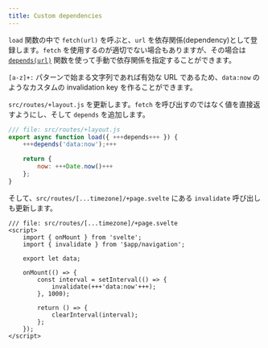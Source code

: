 ```yaml
---
title: Custom dependencies
---
```


`load` 関数の中で `fetch(url)` を呼ぶと、`url` を依存関係(dependency)として登録します。`fetch` を使用するのが適切でない場合もありますが、その場合は [`depends(url)`](https://kit.svelte.jp/docs/load#invalidation-manual-invalidation) 関数を使って手動で依存関係を指定することができます。

`[a-z]+:` パターンで始まる文字列であれば有効な URL であるため、`data:now` のようなカスタムの invalidation key を作ることができます。

`src/routes/+layout.js` を更新します。`fetch` を呼び出すのではなく値を直接返すようにし、そして `depends` を追加します。

```js
/// file: src/routes/+layout.js
export async function load({ +++depends+++ }) {
	+++depends('data:now');+++

	return {
		now: +++Date.now()+++
	};
}
```

そして、`src/routes/[...timezone]/+page.svelte` にある `invalidate` 呼び出しも更新します。

```svelte
/// file: src/routes/[...timezone]/+page.svelte
<script>
	import { onMount } from 'svelte';
	import { invalidate } from '$app/navigation';

	export let data;

	onMount(() => {
		const interval = setInterval(() => {
			invalidate(+++'data:now'+++);
		}, 1000);

		return () => {
			clearInterval(interval);
		};
	});
</script>
```
